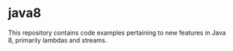 # java8
This repository contains code examples pertaining to new features in Java 8, primarily lambdas and streams.
